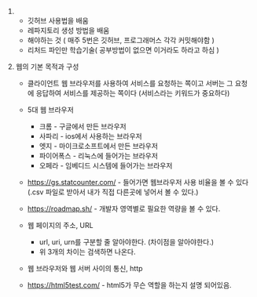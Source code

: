 1. 	- 깃허브 사용법을 배움
	- 레파지토리 생성 방법을 배움
	- 해야하는 것 ( 매주 5번은 깃허브, 프로그래머스 각각 커밋해야함 )
	- 리처드 파인만 학습기술( 공부방법이 없으면 이거라도 하라고 하심 )

2. 웹의 기본 목적과 구성
	- 클라이언트 웹 브라우저를 사용하여 서비스를 요청하는 쪽이고
	   서버는 그 요청에 응답하여 서비스를 제공하는 쪽이다
	   (서비스라는 키워드가 중요하다)

	- 5대 웹 브라우저
		* 크롬 - 구글에서 만든 브라우저
		* 사파리 - ios에서 사용하는 브라우저
		* 엣지 - 마이크로소프트에서 만든 브라우저
		* 파이어폭스 - 리눅스에 들어가는 브라우저
		* 오페라 - 임베디드 시스템에 들어가는 브라우저

	- https://gs.statcounter.com/	- 들어가면 웹브라우저 사용 비율을 볼 수 있다
		(.csv 파일로 받아서 내가 직접 다른곳에 넣어서 볼 수 있다.)

	- https://roadmap.sh/	- 개발자 영역별로 필요한 역량을 볼 수 있다.

	- 웹 페이지의 주소, URL
		* url, uri, urn를 구분할 줄 알아야한다. (차이점을 알아야한다.)
		* 위 3개의 차이는 검색하면 나온다.

	- 웹 브라우저와 웹 서버 사이의 통신, http

	- https://html5test.com/	- html5가 무슨 역할을 하는지 설명 되어있음.


